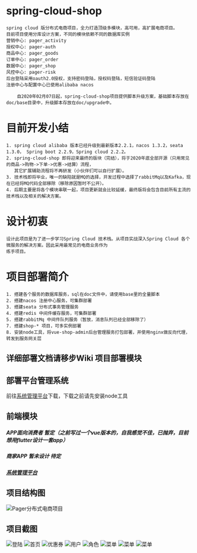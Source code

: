 # spring-cloud-shop
    spring cloud 版分布式电商项目，全力打造顶级多模块，高可用，高扩展电商项目。
    目前项目使用分库设计方案，不同的模块依赖不同的数据库实例
    营销中心: pager_activity
    授权中心: pager-auth
    商品中心: pager_goods 
    订单中心: pager_order 
    数据中心: pager_shop 
    风控中心: pager-risk 
    后台登陆采用oauth2.0授权，支持密码登陆，授权码登陆，短信验证码登陆
    注册中心与配置中心已使用alibaba nacos
```
    自2020年02月07日起，spring-cloud-shop项目提供脚本升级方案，基础脚本存放在doc/base目录中，升级脚本存放在doc/upgrade中。
```
# 目前开发小结
    1. spring cloud alibaba 版本已经升级到最新版本2.2.1，nacos 1.3.2，seata 1.3.0， Spring boot 2.2.9，Spring cloud 2.2.2。
    2. spring-cloud-shop 即将迎来最终的版块（完结），将于2020年底全部开源（只用常见的商品->购物->下单->优惠->结算）流程，
       其它扩展辅助流程将不再研发（小伙伴们可以自行扩展）。
    3. 技术栈即将毕业，唯一的缺陷就是MQ的选择，开发过程中选择了rabbitMq以及Kafka，现在已经将MQ代码全部移除（移除原因暂时不公开）。
    4. 后期主要是将各个模块串联一起，项目更新就会比较延缓，最终版将会包含目前所有主流的技术栈以及相关的解决方案。


# 设计初衷
    设计此项目是为了进一步学习Spring Cloud 技术栈。从项目实战深入Spring Cloud 各个微服务的解决方案。因此采用最常见的电商业务作为
    练手项目。
# 项目部署简介
    1. 搭建各个服务的数据库服务，sql在doc文件中，请使用base里的全量脚本
    2. 搭建nacos 注册中心服务，可集群部署
    3. 搭建seata 分布式事务管理服务
    4. 搭建redis 中间件缓存服务，可集群部署
    5. 搭建rabbitMq 中间件队列服务（暂放，消息队列已经全部移除了）
    7. 搭建shop-* 项目，可多实例部署
    8. 安装node工具，将vue-shop-admin后台管理服务打包部署，并使用nginx做反向代理，转发到服务网关层  
## 详细部署文档请移步Wiki 项目部署模块

## 部署平台管理系统
   前往[系统管理平台](https://github.com/SiGuiyang/vue-shop-admin.git)下载，下载之前请先安装node工具


## 前端模块
##### APP面向消费者 暂定（之前写过一个vue版本的，自我感觉不佳，已抛弃，目前想用flutter设计一套app）<br/>
##### 商家APP 暂未设计 待定 <br />
##### [系统管理平台](https://github.com/SiGuiyang/vue-shop-admin.git)
## 项目结构图
![Pager分布式电商项目](https://github.com/SiGuiyang/spring-cloud-shop/blob/master/images/pager_shop.jpg "Pager分布式电商项目")

## 项目截图
![登陆](https://github.com/SiGuiyang/spring-cloud-shop/blob/master/images/login.png "Pager分布式电商项目")
![首页](https://github.com/SiGuiyang/spring-cloud-shop/blob/master/images/home.png "Pager分布式电商项目")
![优惠券](https://github.com/SiGuiyang/spring-cloud-shop/blob/master/images/coupon.png "Pager分布式电商项目")
![用户](https://github.com/SiGuiyang/spring-cloud-shop/blob/master/images/user.png "Pager分布式电商项目")
![角色](https://github.com/SiGuiyang/spring-cloud-shop/blob/master/images/role.png "Pager分布式电商项目")
![菜单](https://github.com/SiGuiyang/spring-cloud-shop/blob/master/images/menu.png "Pager分布式电商项目")
![菜单](https://github.com/SiGuiyang/spring-cloud-shop/blob/master/images/nacos-1.png "Pager分布式电商项目")
![菜单](https://github.com/SiGuiyang/spring-cloud-shop/blob/master/images/nacos-2.png "Pager分布式电商项目")
